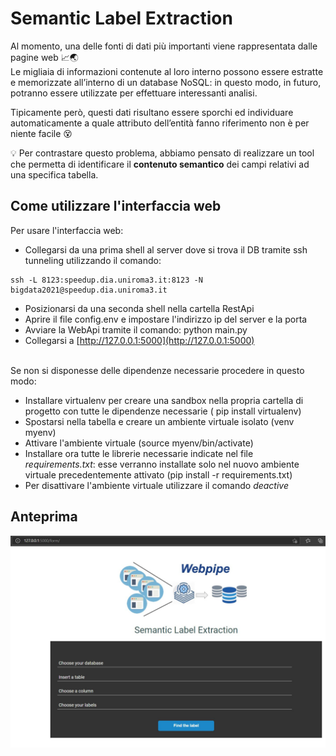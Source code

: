 # Semantic Label Extraction

Al momento, una delle fonti di dati più importanti viene rappresentata dalle pagine web :chart_with_upwards_trend::earth_asia:  \
Le migliaia di informazioni contenute al loro interno possono essere estratte e memorizzate all’interno di un database NoSQL: in questo modo, in futuro, potranno essere utilizzate per effettuare interessanti analisi. 

Tipicamente però, questi dati risultano essere sporchi ed individuare automaticamente a quale attributo dell’entità fanno riferimento non è per niente facile :dizzy_face:

:bulb: Per contrastare questo problema, abbiamo pensato di realizzare un tool che permetta di identificare il **contenuto semantico** dei campi relativi ad una specifica tabella. 



## Come utilizzare l'interfaccia web
Per usare l'interfaccia web:
- Collegarsi da una prima shell al server dove si trova il DB tramite ssh tunneling utilizzando il comando: 
```
ssh -L 8123:speedup.dia.uniroma3.it:8123 -N bigdata2021@speedup.dia.uniroma3.it
```
- Posizionarsi da una seconda shell nella cartella RestApi
- Aprire il file config.env e impostare l'indirizzo ip del server e la porta
- Avviare la WebApi tramite il comando: python main.py
- Collegarsi a [http://127.0.0.1:5000](http://127.0.0.1:5000) 

\
Se non si disponesse delle dipendenze necessarie procedere in questo modo:
- Installare virtualenv per creare una sandbox nella propria cartella di progetto con tutte le dipendenze necessarie ( pip install virtualenv)
- Spostarsi nella tabella e creare un ambiente virtuale isolato (venv myenv)
- Attivare l'ambiente virtuale (source myenv/bin/activate)
- Installare ora tutte le librerie necessarie indicate nel file *requirements.txt*: esse verranno installate solo nel nuovo ambiente virtuale precedentemente attivato (pip install -r requirements.txt)
- Per disattivare l'ambiente virtuale utilizzare il comando *deactive*

## Anteprima 
<img src="https://github.com/francoMarini/Semantic-Label-Extraction/blob/main/RestApi/static/anteprima.JPG" alt="Anteprima Interfaccia" width="800" />
